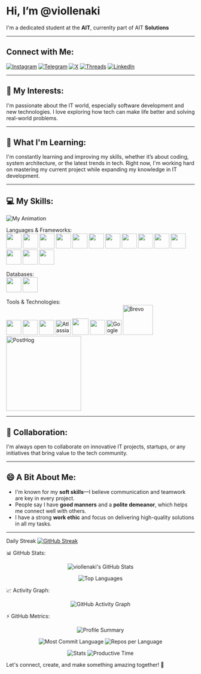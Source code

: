 #  Hi, I’m @viollenaki

I'm a dedicated student at the **AIT**, currenlty part of AIT **Solutions**

---

##  Connect with Me:

[![Instagram](https://img.shields.io/badge/Instagram-%40viollenaki-E4405F?style=for-the-badge&logo=instagram&logoColor=white)](https://instagram.com/viollenaki)
[![Telegram](https://img.shields.io/badge/Telegram-%40viollenaki-26A5E4?style=for-the-badge&logo=telegram&logoColor=white)](https://t.me/viollenaki)
[![X](https://img.shields.io/badge/X-%40viollenaki-000000?style=for-the-badge&logo=x&logoColor=white)](https://x.com/viollenaki)
[![Threads](https://img.shields.io/badge/Threads-%40viollenaki-000000?style=for-the-badge&logo=threads&logoColor=white)](https://www.threads.net/viollenaki)
[![LinkedIn](https://img.shields.io/badge/LinkedIn-Akbar%20Sharipov-0A66C2?style=for-the-badge&logo=linkedin&logoColor=white)](https://linkedin.com/in/akbar-sharipov)

---

## 👀 My Interests:
I'm passionate about the IT world, especially software development and new technologies. I love exploring how tech can make life better and solving real-world problems.

---

## 🌱 What I'm Learning:
I'm constantly learning and improving my skills, whether it’s about coding, system architecture, or the latest trends in tech. Right now, I'm working hard on mastering my current project while expanding my knowledge in IT development.

---

## 💻 My Skills:
![My Animation](https://repository-images.githubusercontent.com/507089682/889a6863-d25c-4a54-b2c5-8efad7260eeb)


Languages & Frameworks:
<br>
<img src="https://cdn.jsdelivr.net/gh/devicons/devicon/icons/python/python-original.svg" width="41" />
<img src="https://cdn.jsdelivr.net/gh/devicons/devicon/icons/cplusplus/cplusplus-original.svg" width="40" />
<img src="https://cdn.jsdelivr.net/gh/devicons/devicon/icons/dart/dart-original.svg" width="40" />
<img src="https://cdn.jsdelivr.net/gh/devicons/devicon/icons/java/java-original.svg" width="40" />
<img src="https://cdn.jsdelivr.net/gh/devicons/devicon/icons/kotlin/kotlin-original.svg" width="40" />
<img src="https://cdn.jsdelivr.net/gh/devicons/devicon/icons/swift/swift-original.svg" width="40" />
<img src="https://cdn.jsdelivr.net/gh/devicons/devicon/icons/html5/html5-original.svg" width="40" />
<img src="https://cdn.jsdelivr.net/gh/devicons/devicon/icons/css3/css3-original.svg" width="40" />
<img src="https://cdn.jsdelivr.net/gh/devicons/devicon/icons/javascript/javascript-original.svg" width="40" />
<img src="https://cdn.jsdelivr.net/gh/devicons/devicon/icons/flutter/flutter-original.svg" width="40" />
<img src="https://cdn.jsdelivr.net/gh/devicons/devicon/icons/django/django-plain.svg" width="40" />
<img src="https://cdn.jsdelivr.net/gh/devicons/devicon/icons/fastapi/fastapi-original.svg" width="40" />
<img src="https://cdn.jsdelivr.net/gh/devicons/devicon/icons/qt/qt-original.svg" width="40" />
<img src="https://cdn.jsdelivr.net/gh/devicons/devicon/icons/react/react-original.svg" width="40" />

Databases:<br>
<img src="https://cdn.jsdelivr.net/gh/devicons/devicon/icons/sqlite/sqlite-original.svg" width="40" />
<img src="https://cdn.jsdelivr.net/gh/devicons/devicon/icons/mysql/mysql-original.svg" width="40" />

Tools & Technologies:<br>
<img src="https://cdn.jsdelivr.net/gh/devicons/devicon/icons/git/git-original.svg" width="40" />
<img src="https://cdn.jsdelivr.net/gh/devicons/devicon/icons/github/github-original.svg" width="40" />
<img src="https://www.vectorlogo.zone/logos/figma/figma-icon.svg" width="40" />
<img src="https://img.icons8.com/?size=100&id=AYxtdcQOzPA3&format=png&color=000000" width="40" title="Atlassian">
<img src="https://cdn.jsdelivr.net/gh/devicons/devicon/icons/photoshop/photoshop-plain.svg" width="44" />
<img src="https://www.vectorlogo.zone/logos/firebase/firebase-icon.svg" width="40" />
<img src="https://cdn.jsdelivr.net/gh/homarr-labs/dashboard-icons/svg/google-analytics.svg" width="40" title="Google Analytics" />
<img src="https://companieslogo.com/img/orig/brevo_BIG-bfe19409.png?t=1720244494" width="80" title="Brevo" />
<img src="https://posthog.com/brand/posthog-logo@2x.png" width="200" title="PostHog" />




---

## 💞️ Collaboration:
I'm always open to collaborate on innovative IT projects, startups, or any initiatives that bring value to the tech community.

---

## 😄 A Bit About Me:
- I'm known for my **soft skills**—I believe communication and teamwork are key in every project.
- People say I have **good manners** and a **polite demeanor**, which helps me connect well with others.
- I have a strong **work ethic** and focus on delivering high-quality solutions in all my tasks.

---

Daily Streak
[![GitHub Streak](https://streak-stats.demolab.com/?user=viollenaki)](https://git.io/streak-stats)



📊 GitHub Stats:
<p align="center">
  <img src="https://github-readme-stats.vercel.app/api?username=viollenaki&show_icons=true&theme=tokyonight" alt="viollenaki's GitHub Stats"/>
</p>
<p align="center">
  <img src="https://github-readme-stats.vercel.app/api/top-langs/?username=viollenaki&layout=compact&theme=tokyonight" alt="Top Languages"/>
</p>



📈 Activity Graph:
<p align="center">
  <img src="https://github-readme-activity-graph.vercel.app/graph?username=viollenaki&theme=tokyo-night&bg_color=1a1b27&color=38bdae&line=70a5fd&point=bf91f3&area=true&hide_border=true" alt="GitHub Activity Graph"/>
</p>

⚡ GitHub Metrics:
<p align="center">
  <img src="https://github-profile-summary-cards.vercel.app/api/cards/profile-details?username=viollenaki&theme=tokyonight" alt="Profile Summary"/>
</p>
<p align="center">
  <img src="https://github-profile-summary-cards.vercel.app/api/cards/most-commit-language?username=viollenaki&theme=tokyonight" alt="Most Commit Language"/>
  <img src="https://github-profile-summary-cards.vercel.app/api/cards/repos-per-language?username=viollenaki&theme=tokyonight" alt="Repos per Language"/>
</p>
<p align="center">
  <img src="https://github-profile-summary-cards.vercel.app/api/cards/stats?username=viollenaki&theme=tokyonight" alt="Stats"/>
  <img src="https://github-profile-summary-cards.vercel.app/api/cards/productive-time?username=viollenaki&theme=tokyonight&utcOffset=6" alt="Productive Time"/>
</p>


Let's connect, create, and make something amazing together! 🚀
